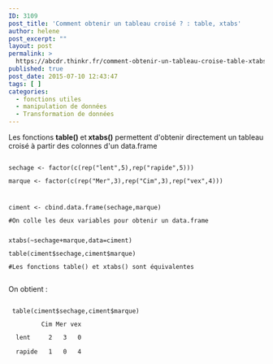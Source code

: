 ```yaml
---
ID: 3109
post_title: 'Comment obtenir un tableau croisé ? : table, xtabs'
author: helene
post_excerpt: ""
layout: post
permalink: >
  https://abcdr.thinkr.fr/comment-obtenir-un-tableau-croise-table-xtabs/
published: true
post_date: 2015-07-10 12:43:47
tags: [ ]
categories:
  - fonctions utiles
  - manipulation de données
  - Transformation de données
---
```

<p>Les fonctions <b>table() </b>et<b> xtabs()</b> permettent d'obtenir directement un tableau croisé à partir des colonnes d'un data.frame</p><p></p><p> <pre><code><br />sechage &lt;- factor(c(rep("lent",5),rep("rapide",5)))</p><p>marque &lt;- factor(c(rep("Mer",3),rep("Cim",3),rep("vex",4)))</p><p> </p><p>ciment &lt;- cbind.data.frame(sechage,marque)</p><p>#On colle les deux variables pour obtenir un data.frame<br /> </p><p>xtabs(~sechage+marque,data=ciment) </p><p>table(ciment$sechage,ciment$marque)</p><p>#Les fonctions table() et xtabs() sont équivalentes</p><p></code></pre> </p><p>On obtient :</p><p> <pre><code><br /> table(ciment$sechage,ciment$marque)  </p><p>         Cim Mer vex</p><p>  lent     2   3   0</p><p>  rapide   1   0   4<br /> <br /></code></pre>   </p>